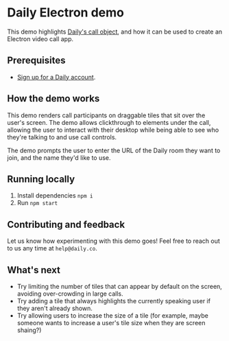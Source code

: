 # Daily Electron demo

This demo highlights [Daily's call object](https://www.daily.co/blog/prebuilt-ui/), and how it can be used to create an Electron video call app.


## Prerequisites

- [Sign up for a Daily account](https://dashboard.daily.co/signup).


## How the demo works

This demo renders call participants on draggable tiles that sit over the user's screen. The demo allows clickthrough to elements under the call, allowing the user to interact with their desktop while being able to see who they're talking to and use call controls.

The demo prompts the user to enter the URL of the Daily room they want to join, and the name they'd like to use. 

## Running locally

1. Install dependencies `npm i`
2. Run `npm start`

## Contributing and feedback

Let us know how experimenting with this demo goes! Feel free to reach out to us any time at `help@daily.co`.

## What's next

* Try limiting the number of tiles that can appear by default on the screen, avoiding over-crowding in large calls.
* Try adding a tile that always highlights the currently speaking user if they aren't already shown.
* Try allowing users to increase the size of a tile (for example, maybe someone wants to increase a user's tile size when they are screen shaing?)